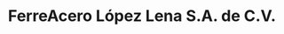 ---
title: "FerreAcero López Lena S.A. de C.V."
url: /ciudad-ixtepec/ferreacero-lopez-lena-s-a-de-c-v-moctezuma/
shop: hardware
---